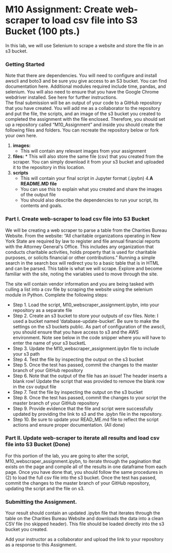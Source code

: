 # M10 Assignment: Create web-scraper to load csv file into S3 Bucket (100 pts.)
In this lab, we will use Selenium to scrape a website and store the file in an s3 bucket.

### Getting Started
Note that there are dependencies. You will need to configure and install awscli and boto3 and be sure you give access to an S3 bucket. You can find documentation here. Additional modules required include time, pandas, and selenium. You will also need to ensure that you have the Google Chrome webdriver installed. See here for further instructions.  
The final submission will be an output of your code to a GitHub repository that you have created. You will add me as a collaborator to the repository and put the file, the scripts, and an image of the s3 bucket you created to completed the assignment with the file enclosed. 
Therefore, you should set up a repository called “M10_Assignment” and inside you should create the following files and folders. You can recreate the repository below or fork your own here.

1. **images:**
	* This will contain any relevant images from your assignment
2. **files:**
        * This will also store the same file (csv) that you created from the scraper. You can simply download it from your s3 bucket and uploaded it to the repository in this location. 
3. **scripts**
	* This will contain your final script in Jupyter format (.ipybn)
4.**A README.MD file**
	* You can use this to explain what you created and share the images of the output file
	* You should also describe the dependencies to run your script, its contents and goals. 
 
### Part I. Create web-scraper to load csv file into S3 Bucket 
We will be creating a web scraper to parse a table from the Charities Bureau Website. From the website: “All charitable organizations operating in New York State are required by law to register and file annual financial reports with the Attorney General's Office. This includes any organization that conducts charitable activities, holds property that is used for charitable purposes, or solicits financial or other contributions.”
Running a simple search in the search box will redirect you to a basic table that is in HTML and can be parsed. This table is what we will scrape. Explore and become familiar with the site, noting the variables used to move through the site.
   
The site will contain vendor information and you are being tasked with culling a list into a csv file by scraping the website using the selenium module in Python. 
Complete the following steps: 
* Step 1. Load the script, M10_webscraper_assignment.ipybn, into your repository as a separate file
* Step 2. Create an s3 bucket to store your outputs of csv files. Note: I used a bucket named ‘database-update-bucket’. Be sure to make the settings on the s3 buckets public. As part of configuration of the awscli, you should ensure that you have access to s3 and the AWS environment. Note see below in the code snipper where you will have to enter the name of your s3 bucketL
* Step 3. Update the M10_webscraper_assignment.ipybn file to include your s3 path
* Step 4. Test the file by inspecting the output on the s3 bucket
* Step 5. Once the test has passed, commit the changes to the master branch of your GitHub repository
* Step 6. Note that the output of the file has an issue! The header inserts a blank row! Update the script that was provided to remove the blank row in the csv output file 
* Step 7. Test the file by inspecting the output on the s3 bucket
* Step 8. Once the test has passed, commit the changes to your script the master branch of your GitHub repository
* Step 9. Provide evidence that the file and script were successfully updated by providing the link to s3 and the .ipybn file in the repository. 
* Step 10. Be sure to update your READ_ME.md file to reflect the script actions and ensure proper documentation.
(All done)

### Part II. Update web-scraper to iterate all results and load csv file into S3 Bucket (Done)
For this portion of the lab, you are going to alter the script, M10_webscraper_assignment.ipybn, to iterate through the pagination that exists on the page and compile all of the results in one dataframe from each page. Once you have done that, you should follow the same procedures in (2) to load the full csv file into the s3 bucket. 
Once the test has passed, commit the changes to the master branch of your GitHub repository, updating the script and the file on s3.  
### Submitting the Assignment.
Your result should contain an updated .ipybn file that iterates through the table on the Charities Bureau Website and downloads the data into a clean CSV file (no skipped header). This file should be loaded directly into the s3 bucket you created. 

Add your instructor as a collaborator and upload the link to your repository as a response to this Assignment. 
